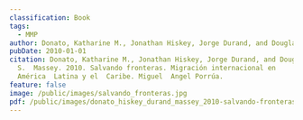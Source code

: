 ```yaml
---
classification: Book
tags:
  - MMP
author: Donato, Katharine M., Jonathan Hiskey, Jorge Durand, and Douglas S.  Massey.
pubDate: 2010-01-01
citation: Donato, Katharine M., Jonathan Hiskey, Jorge Durand, and Douglas
  S.  Massey. 2010. Salvando fronteras. Migración internacional en
  América  Latina y el  Caribe. Miguel  Angel Porrúa.
feature: false
image: /public/images/salvando_fronteras.jpg
pdf: /public/images/donato_hiskey_durand_massey_2010-salvando-fronteras.pdf
---
```

